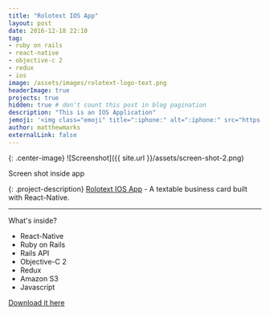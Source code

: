 ```yaml
---
title: "Rolotext IOS App"
layout: post
date: 2016-12-18 22:10
tag:
- ruby on rails
- react-native
- objective-c 2
- redux
- ios
image: /assets/images/rolotext-logo-text.png
headerImage: true
projects: true
hidden: true # don't count this post in blog pagination
description: "This is an IOS Application"
jemoji: '<img class="emoji" title=":iphone:" alt=":iphone:" src="https://assets.github.com/images/icons/emoji/unicode/1f4f1.png" height="20" width="20" align="absmiddle">'
author: matthewmarks
externalLink: false
---
```


{: .center-image}
![Screenshot]({{ site.url }}/assets/screen-shot-2.png)
<figcaption class="caption">Screen shot inside app</figcaption>



{: .project-description}
[Rolotext IOS App][1] -  A textable business card built with React-Native.



---

What's inside?

- React-Native
- Ruby on Rails
- Rails API
- Objective-C 2
- Redux
- Amazon S3
- Javascript


[Download it here](https://itunes.apple.com/us/app/rolotext/id1198445464?ls=1&mt=8)

[1]: https://itunes.apple.com/us/app/rolotext/id1198445464?ls=1&mt=8